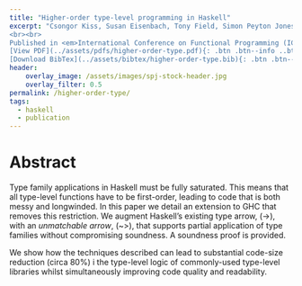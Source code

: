 ```yaml
---
title: "Higher-order type-level programming in Haskell"
excerpt: "Csongor Kiss, Susan Eisenbach, Tony Field, Simon Peyton Jones
<br><br>
Published in <em>International Conference on Functional Programming (ICFP'19)</em> by ACM <br><br>
[View PDF](../assets/pdfs/higher-order-type.pdf){: .btn .btn--info ..btn--large}
[Download BibTex](../assets/bibtex/higher-order-type.bib){: .btn .btn--info ..btn--large}"
header:
    overlay_image: /assets/images/spj-stock-header.jpg
    overlay_filter: 0.5
permalink: /higher-order-type/
tags:
  - haskell 
  - publication
---
```


# Abstract
Type family applications in Haskell must be fully saturated. This means that all type-level functions have to be first-order, leading to code that is both messy and longwinded. In this paper we detail an extension to GHC that removes this restriction. We augment Haskell’s existing type arrow, (->), with an  _unmatchable arrow_, (~>), that supports partial application of type families without compromising soundness. A soundness proof is provided.

We show how the techniques described can lead to substantial code-size reduction (circa 80%) i the type-level logic of commonly-used type-level libraries whilst simultaneously improving code quality and readability.
